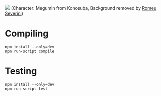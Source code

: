 ![](https://i.imgur.com/KNy5gjv.png)
(Character: Megumin from Konosuba, Background removed by [Romeu Severini](https://www.deviantart.com/romeuseverini))

# Compiling

`npm install --only=dev`   
`npm run-script compile`

# Testing

`npm install --only=dev`   
`npm run-script test`